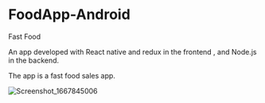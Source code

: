 # FoodApp-Android
Fast Food 

An app developed with React native and redux in the frontend , and Node.js in the backend.

The app is a fast food sales app.

![Screenshot_1667845006](https://user-images.githubusercontent.com/79544451/200416293-1efc50cc-53fa-438b-8270-5212e52069c3.png)

